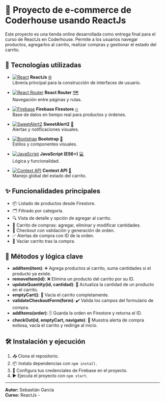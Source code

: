 # 🛒 Proyecto de e-commerce de Coderhouse usando ReactJs

Este proyecto es una tienda online desarrollada como entrega final para el curso de ReactJs en Coderhouse. Permite a los usuarios navegar productos, agregarlos al carrito, realizar compras y gestionar el estado del carrito.

## 🚀 Tecnologías utilizadas

- [![React](https://img.shields.io/badge/React-20232A?logo=react&logoColor=61DAFB&style=flat)](https://react.dev/) **ReactJs** [🌐](https://react.dev/)  
  Librería principal para la construcción de interfaces de usuario.

- [![React Router](https://img.shields.io/badge/React%20Router-CA4245?logo=react-router&logoColor=white&style=flat)](https://reactrouter.com/) **React Router** [🗺️](https://reactrouter.com/)  
  Navegación entre páginas y rutas.

- [![Firebase](https://img.shields.io/badge/Firebase-FFCA28?logo=firebase&logoColor=white&style=flat)](https://firebase.google.com/) **Firebase Firestore** [🔥](https://firebase.google.com/)  
  Base de datos en tiempo real para productos y órdenes.

- [![SweetAlert2](https://img.shields.io/badge/SweetAlert2-FF4088?logo=sweetalert&logoColor=white&style=flat)](https://sweetalert2.github.io/) **SweetAlert2** [🔔](https://sweetalert2.github.io/)  
  Alertas y notificaciones visuales.

- [![Bootstrap](https://img.shields.io/badge/Bootstrap-563D7C?logo=bootstrap&logoColor=white&style=flat)](https://getbootstrap.com/) **Bootstrap** [🎨](https://getbootstrap.com/)  
  Estilos y componentes visuales.

- [![JavaScript](https://img.shields.io/badge/JavaScript-F7DF1E?logo=javascript&logoColor=black&style=flat)](https://developer.mozilla.org/es/docs/Web/JavaScript) **JavaScript (ES6+)** [💻](https://developer.mozilla.org/es/docs/Web/JavaScript)  
  Lógica y funcionalidad.

- [![Context API](https://img.shields.io/badge/Context%20API-20232A?logo=react&logoColor=61DAFB&style=flat)](https://react.dev/reference/react/useContext) **Context API** [🧠](https://react.dev/reference/react/useContext)  
  Manejo global del estado del carrito.

## ✨ Funcionalidades principales

- 📦 Listado de productos desde Firestore.
- 🗂️ Filtrado por categoría.
- 🔍 Vista de detalle y opción de agregar al carrito.
- 🛒 Carrito de compras: agregar, eliminar y modificar cantidades.
- 📝 Checkout con validación y generación de orden.
- ✅ Alertas de compra con ID de la orden.
- 🧹 Vaciar carrito tras la compra.

## 🧩 Métodos y lógica clave

- **addItem(item)**: ➕ Agrega productos al carrito, suma cantidades si el producto ya existe.
- **removeItem(id)**: ❌ Elimina un producto del carrito por su ID.
- **updateQuantity(id, cantidad)**: 🔄 Actualiza la cantidad de un producto en el carrito.
- **emptyCart()**: 🧹 Vacía el carrito completamente.
- **validateCheckoutForm(form)**: ✔️ Valida los campos del formulario de compra.
- **addItems(order)**: 🗄️ Guarda la orden en Firestore y retorna el ID.
- **checkOut(id, emptyCart, navigate)**: 🎉 Muestra alerta de compra exitosa, vacía el carrito y redirige al inicio.

## 🛠️ Instalación y ejecución

1. 📥 Clona el repositorio.
2. 📦 Instala dependencias con `npm install`.
3. 🔑 Configura tus credenciales de Firebase en el proyecto.
4. ▶️ Ejecuta el proyecto con `npm start`.

---

**Autor:** Sebastián García  
**Curso:** ReactJs -